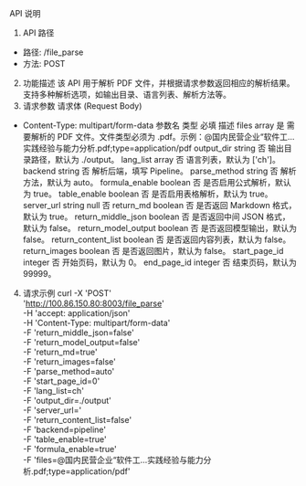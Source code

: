 API 说明
1. API 路径
- 路径: /file_parse
- 方法: POST
2. 功能描述
该 API 用于解析 PDF 文件，并根据请求参数返回相应的解析结果。支持多种解析选项，如输出目录、语言列表、解析方法等。
3. 请求参数
请求体 (Request Body)
- Content-Type: multipart/form-data
参数名
类型
必填
描述
files
array<string>
是
需要解析的 PDF 文件。文件类型必须为 .pdf。示例：@国内民营企业“软件工…实践经验与能力分析.pdf;type=application/pdf
output_dir
string
否
输出目录路径，默认为 ./output。
lang_list
array<string>
否
语言列表，默认为 ['ch']。
backend
string
否
解析后端，填写 Pipeline。
parse_method
string
否
解析方法，默认为 auto。
formula_enable
boolean
否
是否启用公式解析，默认为 true。
table_enable
boolean
否
是否启用表格解析，默认为 true。
server_url
string
null
否
return_md
boolean
否
是否返回 Markdown 格式，默认为 true。
return_middle_json
boolean
否
是否返回中间 JSON 格式，默认为 false。
return_model_output
boolean
否
是否返回模型输出，默认为 false。
return_content_list
boolean
否
是否返回内容列表，默认为 false。
return_images
boolean
否
是否返回图片，默认为 false。
start_page_id
integer
否
开始页码，默认为 0。
end_page_id
integer
否
结束页码，默认为 99999。
4. 请求示例
curl -X 'POST' \
  'http://100.86.150.80:8003/file_parse' \
  -H 'accept: application/json' \
  -H 'Content-Type: multipart/form-data' \
  -F 'return_middle_json=false' \
  -F 'return_model_output=false' \
  -F 'return_md=true' \
  -F 'return_images=false' \
  -F 'parse_method=auto' \
  -F 'start_page_id=0' \
  -F 'lang_list=ch' \
  -F 'output_dir=./output' \
  -F 'server_url=' \
  -F 'return_content_list=false' \
  -F 'backend=pipeline' \
  -F 'table_enable=true' \
  -F 'formula_enable=true' \
  -F 'files=@国内民营企业“软件工…实践经验与能力分析.pdf;type=application/pdf'